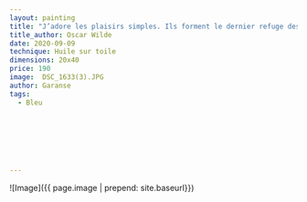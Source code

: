 ```yaml
---
layout: painting
title: "J’adore les plaisirs simples. Ils forment le dernier refuge des âmes complexes."                                             
title_author: Oscar Wilde 
date: 2020-09-09
technique: Huile sur toile 
dimensions: 20x40
price: 190
image:  DSC_1633(3).JPG
author: Garanse
tags:
  - Bleu
  
  
  
  
  
  
  
---
```

![Image]({{ page.image | prepend: site.baseurl}})

